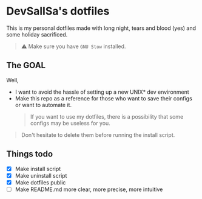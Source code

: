 # DevSallSa's dotfiles

This is my personal dotfiles made with long night, tears and blood (yes) and
some holiday sacrificed.

> :warning: Make sure you have `GNU Stow` installed.

## The GOAL

Well,

- I want to avoid the hassle of setting up a new UNIX\* dev environment
- Make this repo as a reference for those who want to save their configs
  or want to automate it.
  > If you want to use my dotfiles, there is a possibility that some configs may
  > be useless for you.

> Don't hesitate to delete them before running the install script.

## Things todo

- [x] Make install script
- [x] Make uninstall script
- [x] Make dotfiles public
- [ ] Make README.md more clear, more precise, more intuitive
